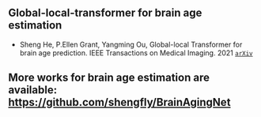## Global-local-transformer for brain age estimation
- Sheng He, P.Ellen Grant, Yangming Ou, Global-local Transformer for brain age prediction. IEEE Transactions on Medical Imaging. 2021
[`arXiv`](https://arxiv.org/pdf/2109.01663.pdf)

## More works for brain age estimation are available: https://github.com/shengfly/BrainAgingNet
